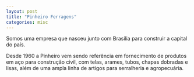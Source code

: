 ```yaml
---
layout: post
title: "Pinheiro Ferragens"
categories: misc
---
```


Somos uma empresa que nasceu junto com Brasília para construir a capital do país. 

Desde 1960 a Pinheiro vem sendo referência em fornecimento de produtos em aço para construção civil, com telas, arames, tubos, chapas dobradas e lisas, além de uma ampla linha de artigos para serralheria e agropecuária.
